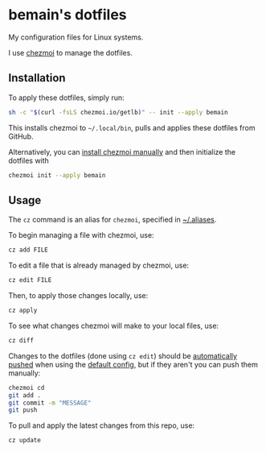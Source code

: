 # bemain's dotfiles
My configuration files for Linux systems.

I use [chezmoi](https://www.chezmoi.io/) to manage the dotfiles.

## Installation
To apply these dotfiles, simply run:
```bash
sh -c "$(curl -fsLS chezmoi.io/getlb)" -- init --apply bemain
```
This installs chezmoi to `~/.local/bin`, pulls and applies these dotfiles from GitHub.

Alternatively, you can [install chezmoi manually](https://www.chezmoi.io/install/) and then initialize the dotfiles with 
```bash
chezmoi init --apply bemain
```

## Usage
The `cz` command is an alias for `chezmoi`, specified in [~/.aliases](/dot_aliases).

To begin managing a file with chezmoi, use:
```bash
cz add FILE
```

To edit a file that is already managed by chezmoi, use:
```bash
cz edit FILE
```

Then, to apply those changes locally, use:
```bash
cz apply
```

To see what changes chezmoi will make to your local files, use:
```bash
cz diff
```

Changes to the dotfiles (done using `cz edit`) should be [automatically pushed](https://www.chezmoi.io/user-guide/daily-operations/#automatically-commit-and-push-changes-to-your-repo) when using the [default config](/.chezmoi.toml.tmpl), but if they aren't you can push them manually:
```bash
chezmoi cd
git add .
git commit -m "MESSAGE"
git push
```

To pull and apply the latest changes from this repo, use:
```bash
cz update
```
